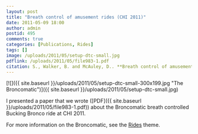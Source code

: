```yaml
---
layout: post
title: "Breath control of amusement rides (CHI 2011)"
date: 2011-05-09 18:00
author: admin
postid: 495
comments: true
categories: [Publications, Rides]
tags: []
image: /uploads/2011/05/setup-dtc-small.jpg
pdflink: /uploads/2011/05/file983-1.pdf
citation: S., Walker, B. and McAuley, D.. **Breath control of amusement rides**. Proceedings of CHI 2011, Vancouver, Canada (2011)
---
```

[![]({{ site.baseurl }}/uploads/2011/05/setup-dtc-small-300x199.jpg "The Broncomatic")]({{ site.baseurl }}/uploads/2011/05/setup-dtc-small.jpg)

I presented a paper that we wrote ([PDF]({{ site.baseurl }}/uploads/2011/05/file983-1.pdf)) about the Broncomatic breath controlled Bucking Bronco ride at CHI 2011.

For more information on the Broncomatic, see the [Rides](?cat=12) theme.

